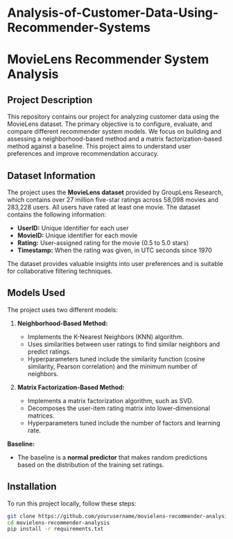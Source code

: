 # Analysis-of-Customer-Data-Using-Recommender-Systems
# MovieLens Recommender System Analysis

## Project Description
This repository contains our project for analyzing customer data using the MovieLens dataset. The primary objective is to configure, evaluate, and compare different recommender system models. We focus on building and assessing a neighborhood-based method and a matrix factorization-based method against a baseline. This project aims to understand user preferences and improve recommendation accuracy.

## Dataset Information
The project uses the **MovieLens dataset** provided by GroupLens Research, which contains over 27 million five-star ratings across 58,098 movies and 283,228 users. All users have rated at least one movie. The dataset contains the following information:
- **UserID:** Unique identifier for each user
- **MovieID:** Unique identifier for each movie
- **Rating:** User-assigned rating for the movie (0.5 to 5.0 stars)
- **Timestamp:** When the rating was given, in UTC seconds since 1970

The dataset provides valuable insights into user preferences and is suitable for collaborative filtering techniques.

## Models Used
The project uses two different models:
1. **Neighborhood-Based Method:**
   - Implements the K-Nearest Neighbors (KNN) algorithm.
   - Uses similarities between user ratings to find similar neighbors and predict ratings.
   - Hyperparameters tuned include the similarity function (cosine similarity, Pearson correlation) and the minimum number of neighbors.

2. **Matrix Factorization-Based Method:**
   - Implements a matrix factorization algorithm, such as SVD.
   - Decomposes the user-item rating matrix into lower-dimensional matrices.
   - Hyperparameters tuned include the number of factors and learning rate.

**Baseline:**
- The baseline is a **normal predictor** that makes random predictions based on the distribution of the training set ratings.

## Installation
To run this project locally, follow these steps:
```bash
git clone https://github.com/yourusername/movielens-recommender-analysis.git
cd movielens-recommender-analysis
pip install -r requirements.txt
